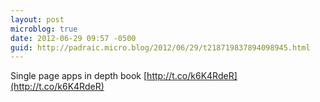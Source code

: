 ```yaml
---
layout: post
microblog: true
date: 2012-06-29 09:57 -0500
guid: http://padraic.micro.blog/2012/06/29/t218719837894098945.html
---
```

Single page apps in depth book [http://t.co/k6K4RdeR](http://t.co/k6K4RdeR)
